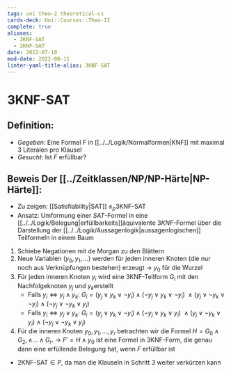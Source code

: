 ```yaml
---
tags: uni theo-2 theoretical-cs
cards-deck: Uni::Courses::Theo-II
complete: true
aliases:
  - 3KNF-SAT
  - 2KNF-SAT
date: 2022-07-10
mod-date: 2022-08-11
linter-yaml-title-alias: 3KNF-SAT
---
```


# 3KNF-SAT

## Definition:
- *Gegeben*: Eine Formel $F$ in [[../../Logik/Normalformen|KNF]] mit maximal 3 Literalen pro Klausel
- *Gesucht*: Ist $F$ erfüllbar?

## Beweis Der [[../Zeitklassen/NP/NP-Härte|NP-Härte]]:
- Zu zeigen: [[Satisfiability|SAT]] $\leq_p \text{3KNF-SAT}$
- Ansatz: Umformung einer $SAT$-Formel in eine [[../../Logik/Belegung|erfüllbarkeits]]äquivalente $3KNF$-Formel über die Darstellung der [[../../Logik/Aussagenlogik|aussagenlogischen]] Teilformeln in einem Baum
1. Schiebe Negationen mit de Morgan zu den Blättern
2. Neue Variablen $(y_0,y_1,\dots)$ werden für jeden inneren Knoten (die nur noch aus Verknüpfungen bestehen) erzeugt
	-> $y_0$ für die Wurzel
3. Für jeden inneren Knoten $y_i$ wird eine 3KNF-Teilform $G_i$ mit den Nachfolgeknoten $y_j$ und $y_k$erstellt
	- Falls $y_i\Leftrightarrow y_j\wedge y_k:~$$G_i=(y_j \vee y_k \vee \neg y_i) \wedge (\neg y_j \vee y_k \vee \neg y_i )$$~\wedge (y_j \vee \neg y_k \vee \neg y_i) \wedge (\neg y_j \vee \neg y_k \vee y_i )$
	- Falls $y_i\Leftrightarrow y_j\vee y_k:~$$G_i=(y_j \vee y_k \vee \neg y_i) \wedge (\neg y_j \vee y_k \vee y_i)$$~\wedge (y_j \vee \neg y_k \vee y_i) \wedge (\neg y_j \vee \neg y_k \vee y_i)$
4. Für die inneren Knoten $y_0,y_1,\dots,y_r$ betrachten wir die Formel $H = G_0 \wedge G_2, \wedge \dots \wedge G_r$.
	-> $F'= H \wedge y_0$ ist eine Formel in 3KNF-Form, die genau dann eine erfüllende Belegung hat, wenn $F$ erfüllbar ist
- $\text{2KNF-SAT}\in P,$ da man die Klauseln in Schritt *3* weiter verkürzen kann
